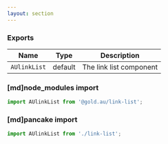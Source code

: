 ```yaml
---
layout: section
---
```


### Exports

| Name       | Type    | Description
|------------|---------|-----------------------------------------------------------------------------
| `AUlinkList` | default | The link list component

### [md]node_modules import

```jsx
import AUlinkList from '@gold.au/link-list';
```

### [md]pancake import

```jsx
import AUlinkList from './link-list';
```
